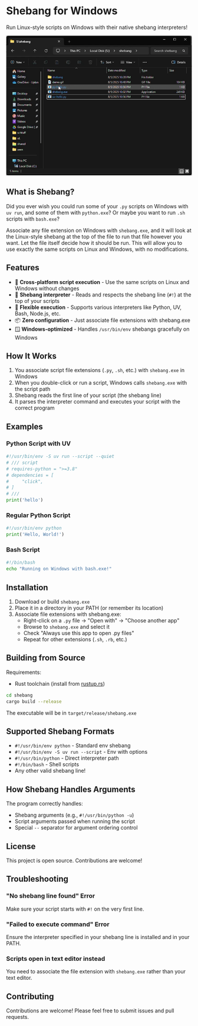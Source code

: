 # Shebang for Windows

Run Linux-style scripts on Windows with their native shebang interpreters!

![Demo](demo.gif)

## What is Shebang?

Did you ever wish you could run some of your `.py` scripts on Windows with `uv run`, and some of them with `python.exe`? Or maybe you want to run `.sh` scripts with `bash.exe`? 

Associate any file extension on Windows with `shebang.exe`, and it will look at the Linux-style shebang at the top of the file to run that file however you want. Let the file itself decide how it should be run. This will allow you to use exactly the same scripts on Linux and Windows, with no modifications.

## Features

- 🚀 **Cross-platform script execution** - Use the same scripts on Linux and Windows without changes
- 🎯 **Shebang interpreter** - Reads and respects the shebang line (`#!`) at the top of your scripts
- 🔧 **Flexible execution** - Supports various interpreters like Python, UV, Bash, Node.js, etc.
- 📦 **Zero configuration** - Just associate file extensions with shebang.exe
- 🪟 **Windows-optimized** - Handles `/usr/bin/env` shebangs gracefully on Windows

## How It Works

1. You associate script file extensions (`.py`, `.sh`, etc.) with `shebang.exe` in Windows
2. When you double-click or run a script, Windows calls `shebang.exe` with the script path
3. Shebang reads the first line of your script (the shebang line)
4. It parses the interpreter command and executes your script with the correct program

## Examples

### Python Script with UV
```python
#!/usr/bin/env -S uv run --script --quiet
# /// script
# requires-python = ">=3.8"
# dependencies = [
#     "click",
# ]
# ///
print('hello')
```

### Regular Python Script
```python
#!/usr/bin/env python
print('Hello, World!')
```

### Bash Script
```bash
#!/bin/bash
echo "Running on Windows with bash.exe!"
```

## Installation

1. Download or build `shebang.exe`
2. Place it in a directory in your PATH (or remember its location)
3. Associate file extensions with shebang.exe:
   - Right-click on a `.py` file → "Open with" → "Choose another app"
   - Browse to `shebang.exe` and select it
   - Check "Always use this app to open .py files"
   - Repeat for other extensions (`.sh`, `.rb`, etc.)

## Building from Source

Requirements:
- Rust toolchain (install from [rustup.rs](https://rustup.rs/))

```bash
cd shebang
cargo build --release
```

The executable will be in `target/release/shebang.exe`

## Supported Shebang Formats

- `#!/usr/bin/env python` - Standard env shebang
- `#!/usr/bin/env -S uv run --script` - Env with options
- `#!/usr/bin/python` - Direct interpreter path
- `#!/bin/bash` - Shell scripts
- Any other valid shebang line!

## How Shebang Handles Arguments

The program correctly handles:
- Shebang arguments (e.g., `#!/usr/bin/python -u`)
- Script arguments passed when running the script
- Special `--` separator for argument ordering control

## License

This project is open source. Contributions are welcome!

## Troubleshooting

### "No shebang line found" Error
Make sure your script starts with `#!` on the very first line.

### "Failed to execute command" Error
Ensure the interpreter specified in your shebang line is installed and in your PATH.

### Scripts open in text editor instead
You need to associate the file extension with `shebang.exe` rather than your text editor.

## Contributing

Contributions are welcome! Please feel free to submit issues and pull requests.